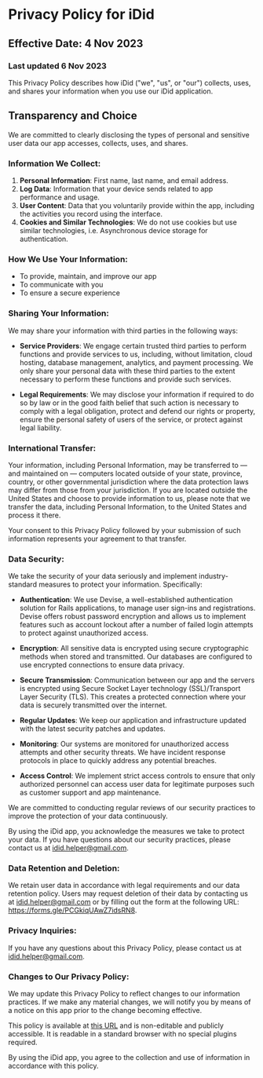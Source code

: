 # Privacy Policy for iDid

## Effective Date: 4 Nov 2023

### Last updated 6 Nov 2023

This Privacy Policy describes how iDid ("we", "us", or "our") collects, uses, and shares your information when you use our iDid application.

## Transparency and Choice

We are committed to clearly disclosing the types of personal and sensitive user data our app accesses, collects, uses, and shares.

### Information We Collect:

1. **Personal Information**: First name, last name, and email address.
2. **Log Data**: Information that your device sends related to app performance and usage.
3. **User Content**: Data that you voluntarily provide within the app, including the activities you record using the interface.
4. **Cookies and Similar Technologies**: We do not use cookies but use similar technologies, i.e. Asynchronous device storage for authentication.

### How We Use Your Information:

- To provide, maintain, and improve our app
- To communicate with you
- To ensure a secure experience

### Sharing Your Information:

We may share your information with third parties in the following ways:

- **Service Providers**: We engage certain trusted third parties to perform functions and provide services to us, including, without limitation, cloud hosting, database management, analytics, and payment processing. We only share your personal data with these third parties to the extent necessary to perform these functions and provide such services.

- **Legal Requirements**: We may disclose your information if required to do so by law or in the good faith belief that such action is necessary to comply with a legal obligation, protect and defend our rights or property, ensure the personal safety of users of the service, or protect against legal liability.

### International Transfer:

Your information, including Personal Information, may be transferred to — and maintained on — computers located outside of your state, province, country, or other governmental jurisdiction where the data protection laws may differ from those from your jurisdiction. If you are located outside the United States and choose to provide information to us, please note that we transfer the data, including Personal Information, to the United States and process it there.

Your consent to this Privacy Policy followed by your submission of such information represents your agreement to that transfer.

### Data Security:

We take the security of your data seriously and implement industry-standard measures to protect your information. Specifically:

- **Authentication**: We use Devise, a well-established authentication solution for Rails applications, to manage user sign-ins and registrations. Devise offers robust password encryption and allows us to implement features such as account lockout after a number of failed login attempts to protect against unauthorized access.

- **Encryption**: All sensitive data is encrypted using secure cryptographic methods when stored and transmitted. Our databases are configured to use encrypted connections to ensure data privacy.

- **Secure Transmission**: Communication between our app and the servers is encrypted using Secure Socket Layer technology (SSL)/Transport Layer Security (TLS). This creates a protected connection where your data is securely transmitted over the internet.

- **Regular Updates**: We keep our application and infrastructure updated with the latest security patches and updates.

- **Monitoring**: Our systems are monitored for unauthorized access attempts and other security threats. We have incident response protocols in place to quickly address any potential breaches.

- **Access Control**: We implement strict access controls to ensure that only authorized personnel can access user data for legitimate purposes such as customer support and app maintenance.

We are committed to conducting regular reviews of our security practices to improve the protection of your data continuously.

By using the iDid app, you acknowledge the measures we take to protect your data. If you have questions about our security practices, please contact us at [idid.helper@gmail.com](mailto:idid.helper@gmail.com).


### Data Retention and Deletion:

We retain user data in accordance with legal requirements and our data retention policy. Users may request deletion of their data by contacting us at idid.helper@gmail.com or by filling out the form at the following URL: https://forms.gle/PCGkiqUAwZ7idsRN8.

### Privacy Inquiries:

If you have any questions about this Privacy Policy, please contact us at idid.helper@gmail.com.

### Changes to Our Privacy Policy:

We may update this Privacy Policy to reflect changes to our information practices. If we make any material changes, we will notify you by means of a notice on this app prior to the change becoming effective.

This policy is available at [this URL](https://github.com/briannicholls/privacy-policies/blob/master/idid/privacy-policy.md#privacy-policy-for-idid) and is non-editable and publicly accessible. It is readable in a standard browser with no special plugins required.

By using the iDid app, you agree to the collection and use of information in accordance with this policy.
